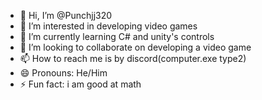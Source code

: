 - 👋 Hi, I’m @Punchjj320
- 👀 I’m interested in developing video games
- 🌱 I’m currently learning C# and unity's controls
- 💞️ I’m looking to collaborate on developing a video game
- 📫 How to reach me is by discord(computer.exe type2)
- 😄 Pronouns: He/Him
- ⚡ Fun fact: i am good at math

<!---
Punchjj320/Punchjj320 is a ✨ special ✨ repository because its `README.md` (this file) appears on your GitHub profile.
You can click the Preview link to take a look at your changes.
--->
